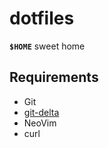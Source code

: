 # dotfiles

**`$HOME`** sweet home

## Requirements

* Git
* [git-delta](https://dandavison.github.io/delta/introduction.html)
* NeoVim
* curl
